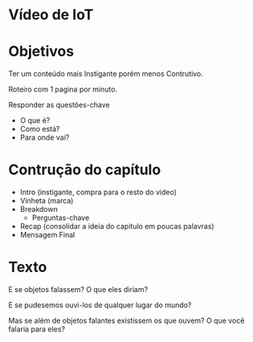 Vídeo de IoT
====

# Objetivos

Ter um conteúdo mais Instigante porém menos Contrutivo.

Roteiro com 1 pagina por minuto.

Responder as questões-chave

- O que é?
- Como está?
- Para onde vai?

# Contrução do capítulo

- Intro (instigante, compra para o resto do video)
- Vinheta (marca)
- Breakdown
	- Perguntas-chave
- Recap (consolidar a ideia do capitulo em poucas palavras)
- Mensagem Final

# Texto

E se objetos falassem? O que eles diriam?

E se pudesemos ouvi-los de qualquer lugar do mundo?

Mas se além de objetos falantes existissem os que ouvem? O que você falaria para eles?
